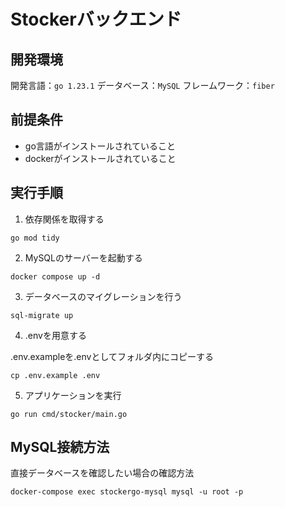 # Stockerバックエンド

## 開発環境

開発言語：`go 1.23.1`
データベース：`MySQL`
フレームワーク：`fiber`

## 前提条件

- go言語がインストールされていること
- dockerがインストールされていること

## 実行手順

1. 依存関係を取得する

```shell
go mod tidy
```

2. MySQLのサーバーを起動する

```shell
docker compose up -d
```

3. データベースのマイグレーションを行う

```shell
sql-migrate up
```

4. .envを用意する

.env.exampleを.envとしてフォルダ内にコピーする

```shell
cp .env.example .env
```

5. アプリケーションを実行

```shell
go run cmd/stocker/main.go
```

## MySQL接続方法

直接データベースを確認したい場合の確認方法

```shell
docker-compose exec stockergo-mysql mysql -u root -p
```
